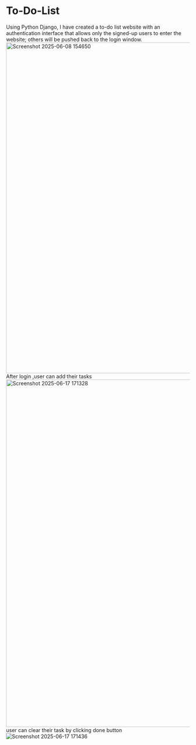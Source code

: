 # To-Do-List
Using Python Django, I have created a to-do list website with an authentication interface that allows only the signed-up users to enter the website; others will be pushed back to the login window.
<img width="905" alt="Screenshot 2025-06-08 154650" src="https://github.com/user-attachments/assets/81f7a7f2-0cd4-4ae1-9257-0d095faa05c5" />
After login ,user can add their tasks 
<img width="951" alt="Screenshot 2025-06-17 171328" src="https://github.com/user-attachments/assets/43fccd41-f635-4b98-81b7-f34443c1433a" />
user can clear their task by clicking done button
![Screenshot 2025-06-17 171436](https://github.com/user-attachments/assets/94430b2d-491d-466b-b753-ee152f8271d2)


